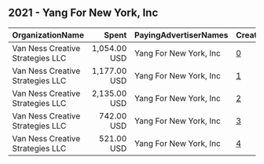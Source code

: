 ## 2021 - Yang For New York, Inc 
|OrganizationName|Spent|PayingAdvertiserNames|CreativeUrls|Impressions|Genders|AgeBrackets|CountryCodes|BillingAddresses|CandidateBallotInformation|
|:---|---:|:---|:---|---:|:---|:---|:---|:---|:---|
|Van Ness Creative Strategies LLC|1,054.00 USD|Yang For New York, Inc|[0](https://www.snap.com/political-ads/asset/3c8a1f9d0b2a15bff9b6d84434c8028c1c194a8ea1f4dceac9d95cc1ab360f0a?mediaType=mp4)|200,107||18+|united states|US|Yang For New York Inc|
|Van Ness Creative Strategies LLC|1,177.00 USD|Yang For New York, Inc|[1](https://www.snap.com/political-ads/asset/39b0f725f2ead4892d17d240f21df9905f9672c8e14e83085a01e29b7c079c14?mediaType=mp4)|227,148||18+|united states|US|Yang For New York Inc|
|Van Ness Creative Strategies LLC|2,135.00 USD|Yang For New York, Inc|[2](https://www.snap.com/political-ads/asset/14a9110a73edb867096bf988c1c79102d28924e26b1e79c2f6c647a4414a0e68?mediaType=jpg)|619,091||18+|united states|US|Yang For New York Inc|
|Van Ness Creative Strategies LLC|742.00 USD|Yang For New York, Inc|[3](https://www.snap.com/political-ads/asset/4fa507ecf6177f1cd051ec4b2a21d005c883526855a9583c5169b2d42c9fc63c?mediaType=mp4)|176,236||18+|united states|US|Yang For New York Inc|
|Van Ness Creative Strategies LLC|521.00 USD|Yang For New York, Inc|[4](https://www.snap.com/political-ads/asset/58d0338acc13cc058698e1f85f53bdf586dfe6a10ae787e5a00098df3119b467?mediaType=mp4)|108,588||18+|united states|US|Yang For New York Inc|

